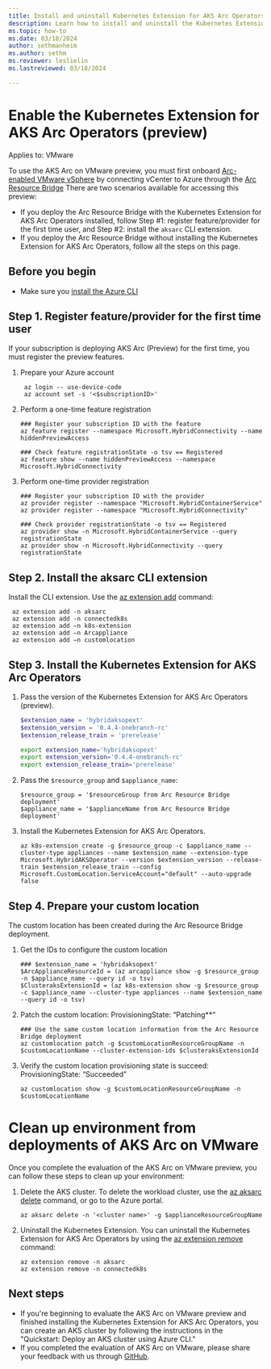 ```yaml
---
title: Install and uninstall Kubernetes Extension for AKS Arc Operators (preview)
description: Learn how to install and uninstall the Kubernetes Extension for AKS Arc Operators.
ms.topic: how-to
ms.date: 03/18/2024
author: sethmanheim
ms.author: sethm 
ms.reviewer: leslielin
ms.lastreviewed: 03/18/2024

---
```


# Enable the Kubernetes Extension for AKS Arc Operators (preview)

Applies to: VMware

To use the AKS Arc on VMware preview, you must first onboard [Arc-enabled VMware vSphere](/azure/azure-arc/vmware-vsphere/overview) by connecting vCenter to Azure through the [Arc Resource Bridge](/azure/azure-arc/resource-bridge/overview) There are two scenarios available for accessing this preview:

- If you deploy the Arc Resource Bridge with the Kubernetes Extension for AKS Arc Operators installed, follow Step #1: register feature/provider for the first time user, and Step #2: install the `aksarc` CLI extension.
- If you deploy the Arc Resource Bridge without installing the Kubernetes Extension for AKS Arc Operators, follow all the steps on this page.


## Before you begin

- Make sure you [install the Azure CLI](/cli/azure/install-azure-cli-windows?tabs=azure-cli) 


## Step 1. Register feature/provider for the first time user

If your subscription is deploying AKS Arc (Preview) for the first time, you must register the preview features.

1. Prepare your Azure account

   ```azurecli
    az login -- use-device-code
    az account set -s '<$subscriptionID>'
    ```

2. Perform a one-time feature registration

   ```azurecli
   ### Register your subscription ID with the feature
   az feature register --namespace Microsoft.HybridConnectivity --name hiddenPreviewAccess

   ### Check feature registrationState -o tsv == Registered
   az feature show --name hiddenPreviewAccess --namespace Microsoft.HybridConnectivity
    ```
   
3. Perform one-time provider registration

   ```azurecli
   ### Register your subscription ID with the provider
   az provider register --namespace "Microsoft.HybridContainerService" 
   az provider register --namespace "Microsoft.HybridConnectivity"

   ### Check provider registrationState -o tsv == Registered
   az provider show -n Microsoft.HybridContainerService --query registrationState
   az provider show -n Microsoft.HybridConnectivity --query registrationState
    ```

## Step 2. Install the aksarc CLI extension

   Install the CLI extension. Use the [az extension add](/cli/azure/extension#az-extension-add) command:

   ```azurecli
    az extension add -n aksarc
    az extension add -n connectedk8s
    az extension add –n k8s-extension
    az extension add –n Arcappliance
    az extension add –n customlocation
   ```
    
## Step 3. Install the Kubernetes Extension for AKS Arc Operators


1. Pass the version of the Kubernetes Extension for AKS Arc Operators (preview).
    ```PowerShell
    $extension_name = 'hybridaksopext'
    $extension_version = '0.4.4-onebranch-rc'
    $extension_release_train = 'prerelease'
    ```
    ```Bash
    export extension_name='hybridaksopext'
    export extension_version='0.4.4-onebranch-rc'
    export extension_release_train='prerelease'
    ```

2. Pass the `$resource_group` and `$appliance_name`:

    ```azurecli
    $resource_group = '$resourceGroup from Arc Resource Bridge deployment'
    $appliance_name = '$applianceName from Arc Resource Bridge deployment'
    ```

3. Install the Kubernetes Extension for AKS Arc Operators.

    ```azurecli
    az k8s-extension create -g $resource_group -c $appliance_name --cluster-type appliances --name $extension_name --extension-type Microsoft.HybridAKSOperator --version $extension_version --release-train $extension_release_train --config Microsoft.CustomLocation.ServiceAccount="default" --auto-upgrade false 
    ```

## Step 4. Prepare your custom location

   The custom location has been created during the Arc Resource Bridge deployment. 

1. Get the IDs to configure the custom location
   ```azurecli
   ### $extension_name = 'hybridaksopext'
   $ArcApplianceResourceId = (az arcappliance show -g $resource_group -n $appliance_name --query id -o tsv)
   $ClusteraksExtensionId = (az k8s-extension show -g $resource_group -c $appliance_name --cluster-type appliances --name $extension_name --query id -o tsv)
   ```

2. Patch the custom location: ProvisioningState: “Patching**”
    ```azurecli
    ### Use the same custom location information from the Arc Resource Bridge deployment
    az customlocation patch -g $customLocationResourceGroupName -n $customLocationName --cluster-extension-ids $clusteraksExtensionId
    ```

4. Verify the custom location provisioning state is succeed: ProvisioningState: “Succeeded”
    ```azurecli
    az customlocation show -g $customLocationResourceGroupName -n $customLocationName 
    ```


# Clean up environment from deployments of AKS Arc on VMware

Once you complete the evaluation of the AKS Arc on VMware preview, you can follow these steps to clean up your environment:

1. Delete the AKS cluster. To delete the workload cluster, use the [az aksarc delete](/cli/azure/aksarc#az-aksarc-delete) command, or go to the Azure portal.

   ```azurecli
   az aksarc delete -n '<cluster name>' -g $applianceResourceGroupName
   ```

1. Uninstall the Kubernetes Extension. You can uninstall the Kubernetes Extension for AKS Arc Operators by using the [az extension remove](/cli/azure/extension#az-extension-remove) command:

   ```azurecli
   az extension remove -n aksarc
   az extension remove -n connectedk8s
   ```

## Next steps

- If you're beginning to evaluate the AKS Arc on VMware preview and finished installing the Kubernetes Extension for AKS Arc Operators, you can create an AKS cluster by following the instructions in the "Quickstart: Deploy an AKS cluster using Azure CLI."
- If you completed the evaluation of AKS Arc on VMware, please share your feedback with us through [GitHub](https://github.com/Azure/aksArc/issues).

